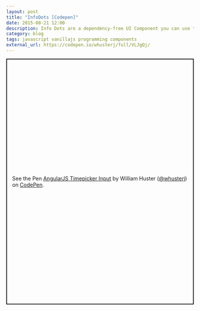 ```yaml
---
layout: post
title: "InfoDots [Codepen]"
date: 2015-08-21 12:00
description: Info Dots are a dependency-free UI Component you can use to annotate bits of your web site or web app interface. They appear as small, pulsing anchors that you can attach to practically any DOM Element. Hovering over an info-dot reveals a tooltip.
category: blog
tags: javascript vanillajs programming components
external_url: https://codepen.io/whusterj/full/VLJgQj/
---
```


<p class="codepen" data-height="660" data-default-tab="result" data-slug-hash="jbGGyQ" data-user="whusterj" style="height: 660px; box-sizing: border-box; display: flex; align-items: center; justify-content: center; border: 2px solid; margin: 1em 0; padding: 1em;">
  <span>See the Pen <a href="https://codepen.io/whusterj/pen/jbGGyQ">
  AngularJS Timepicker Input</a> by William Huster (<a href="https://codepen.io/whusterj">@whusterj</a>)
  on <a href="https://codepen.io">CodePen</a>.</span>
</p>
<script async src="https://cpwebassets.codepen.io/assets/embed/ei.js"></script>
